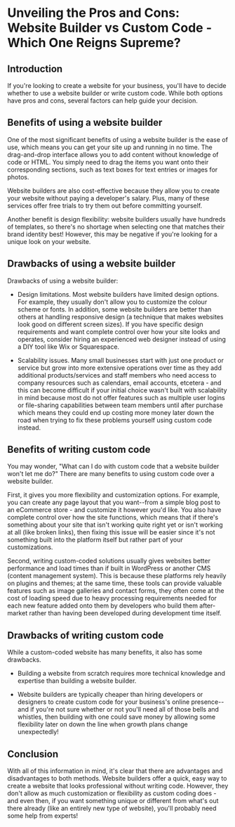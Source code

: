 # Unveiling the Pros and Cons: Website Builder vs Custom Code - Which One Reigns Supreme?

## Introduction

If you're looking to create a website for your business, you'll have to decide whether to use a website builder or write custom code. While both options have pros and cons, several factors can help guide your decision.

## Benefits of using a website builder

One of the most significant benefits of using a website builder is the ease of use, which means you can get your site up and running in no time. The drag-and-drop interface allows you to add content without knowledge of code or HTML. You simply need to drag the items you want onto their corresponding sections, such as text boxes for text entries or images for photos.

Website builders are also cost-effective because they allow you to create your website without paying a developer's salary. Plus, many of these services offer free trials to try them out before committing yourself.

Another benefit is design flexibility: website builders usually have hundreds of templates, so there's no shortage when selecting one that matches their brand identity best! However, this may be negative if you're looking for a unique look on your website.

## Drawbacks of using a website builder

Drawbacks of using a website builder:

* Design limitations. Most website builders have limited design options. For example, they usually don't allow you to customize the colour scheme or fonts. In addition, some website builders are better than others at handling responsive design (a technique that makes websites look good on different screen sizes). If you have specific design requirements and want complete control over how your site looks and operates, consider hiring an experienced web designer instead of using a DIY tool like Wix or Squarespace.
    
* Scalability issues. Many small businesses start with just one product or service but grow into more extensive operations over time as they add additional products/services and staff members who need access to company resources such as calendars, email accounts, etcetera - and this can become difficult if your initial choice wasn't built with scalability in mind because most do not offer features such as multiple user logins or file-sharing capabilities between team members until after purchase which means they could end up costing more money later down the road when trying to fix these problems yourself using custom code instead.
    

## Benefits of writing custom code

You may wonder, "What can I do with custom code that a website builder won't let me do?" There are many benefits to using custom code over a website builder.

First, it gives you more flexibility and customization options. For example, you can create any page layout that you want--from a simple blog post to an eCommerce store - and customize it however you'd like. You also have complete control over how the site functions, which means that if there's something about your site that isn't working quite right yet or isn't working at all (like broken links), then fixing this issue will be easier since it's not something built into the platform itself but rather part of your customizations.

Second, writing custom-coded solutions usually gives websites better performance and load times than if built in WordPress or another CMS (content management system). This is because these platforms rely heavily on plugins and themes; at the same time, these tools can provide valuable features such as image galleries and contact forms, they often come at the cost of loading speed due to heavy processing requirements needed for each new feature added onto them by developers who build them after-market rather than having been developed during development time itself.

## Drawbacks of writing custom code

While a custom-coded website has many benefits, it also has some drawbacks.

* Building a website from scratch requires more technical knowledge and expertise than building a website builder.
    
* Website builders are typically cheaper than hiring developers or designers to create custom code for your business's online presence--and if you're not sure whether or not you'll need all of those bells and whistles, then building with one could save money by allowing some flexibility later on down the line when growth plans change unexpectedly!
    

## Conclusion

With all of this information in mind, it's clear that there are advantages and disadvantages to both methods. Website builders offer a quick, easy way to create a website that looks professional without writing code. However, they don't allow as much customization or flexibility as custom coding does - and even then, if you want something unique or different from what's out there already (like an entirely new type of website), you'll probably need some help from experts!